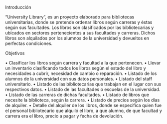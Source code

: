 Introducción

“University Library”, es un proyecto elaborado para bibliotecas universitarias, donde se pretende ordenar libros según carreras y éstas según sus facultades. Los libros son clasificados por las bibliotecarias y ubicados en sectores pertenecientes a sus facultades y carreras. Dichos libros son alquilados por los alumnos de la universidad y devueltos en perfectas condiciones.

Objetivos

•	Clasificar los libros según carrera y facultad a la que pertenecen.
•	Llevar un inventario clasificando todos los libros según el estado del libro y necesidades a cubrir, necesidad de cambio o reparación.
•	Listado de los alumnos de la universidad con sus datos personales.
•	Listado del staff universitario.
•	Listado de las bibliotecarias que trabajan en el lugar con sus respectivos datos.
•	Listado de las facultades o escuelas de la universidad. 
•	Listado de las carreras de dichas facultades.
•	Listado de libros que necesite la biblioteca, según la carrera.
•	Listado de precios según los días de alquiler.
•	Detalle del alquiler de los libros, donde se especifica quien fue el personal bibliotecario que alquiló el libro, a que alumno, de que facultad y carrera era el libro, precio a pagar y fecha de devolución.
